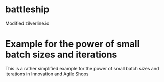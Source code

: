# battleship
Modified zilverline.io

# Example for the power of small batch sizes and iterations
This is a rather simplified example for the power of small batch sizes and iterations in Innovation and Agile Shops

